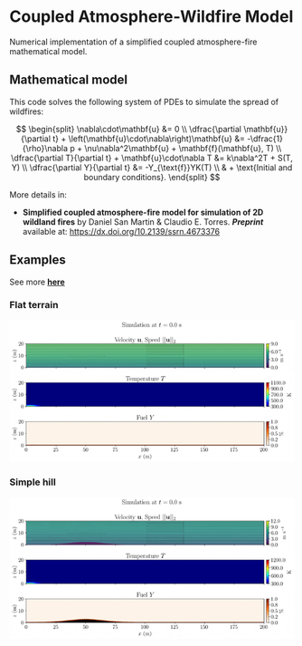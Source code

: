 # Coupled Atmosphere-Wildfire Model
Numerical implementation of a simplified coupled atmosphere-fire mathematical model.

## Mathematical model
This code solves the following system of PDEs to simulate the spread of wildfires:

$$
\begin{split}
    \nabla\cdot\mathbf{u} &= 0 \\
    \dfrac{\partial \mathbf{u}}{\partial t} + \left(\mathbf{u}\cdot\nabla\right)\mathbf{u} &= -\dfrac{1}{\rho}\nabla p + \nu\nabla^2\mathbf{u} + \mathbf{f}(\mathbf{u}, T) \\
    \dfrac{\partial T}{\partial t} + \mathbf{u}\cdot\nabla T &= k\nabla^2T + S(T, Y) \\
    \dfrac{\partial Y}{\partial t} &= -Y_{\text{f}}YK(T) \\
    & + \text{Initial and boundary conditions}.
\end{split}
$$

More details in:
* **Simplified coupled atmosphere-fire model for simulation of 2D wildland fires** by Daniel San Martin & Claudio E. Torres. ***Preprint*** available at: https://dx.doi.org/10.2139/ssrn.4673376

## Examples

See more **[here](./examples/README.md)**

### Flat terrain
![Flat fire](./examples/simulations/2D/wind_driven.gif)

### Simple hill
![Hill fire](./examples/simulations/2D/gaussian_hill.gif)
